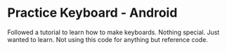 # Practice Keyboard - Android
Followed a tutorial to learn how to make keyboards.
Nothing special. Just wanted to learn. Not using this code 
for anything but reference code. 
